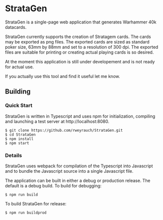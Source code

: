 # StrataGen
StrataGen is a single-page web application that generates Warhammer 40k datacards.

StrataGen currently supports the creation of Stratagem cards.  The cards may be exported as png files.  The exported cards are sized as standard poker size, 63mm by 88mm and set to a resolution of 300 dpi.  The exported files are suitable for printing or creating actual playing cards is so desired.

At the moment this application is still under developement and is not ready for actual use.

If you actually use this tool and find it useful let me know.

## Building

### Quick Start

StrataGen is written in Typescript and uses npm for initialization, compiling and launching a 
test server at http://localhost:8080.

    $ git clone https://github.com/rweyrauch/StrataGen.git
    $ cd StrataGen
    $ npm install
    $ npm start

### Details

StrataGen uses webpack for compilation of the Typescript into Javascript and to bundle the
Javascript source into a single Javascript file.

The application can be built in either a debug or production release.   The default is a debug build.
To build for debugging:

    $ npm run build

To build StrataGen for release:

    $ npm run buildprod


